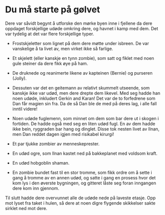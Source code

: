 # Du må starte på gølvet

Dere var såvidt begynt å utforske den mørke byen inne i fjellene da dere oppdaget forskjellige udøde omkring dere, og havnet i kamp med dem. Det var tydelig at det var flere forskjellige typer. 

* Frostskjeletter som lignet på dem dere møtte under isbreen. De var vanskelige å ta livet av, men virket ikke så farlige.

* Et skjelett (eller kanskje en tynn zombie), som satt og fiklet med noen gule steiner da dere fikk øye på ham.

* De druknede og reanimerte likene av kapteinen (Bernie) og purseren (Jolly). 

* Dessuten var det en geitemann av relativt skummelt utseende, som kanskje ikke var udød, men dere drepte dem likevel. Med seg hadde han noen udøde, inkludert Gerkin and Karan! Det var de to forfedrene som Dan får magien sin fra. Da de så Dan ble de med på deres lag, i alle fall inntil videre!

* Noen udøde fuglemenn, som minnet om dem som bar dere ut i skogen i fortiden. De hadde også med seg en liten udød fugl. En av dem hadde ikke bein, ryggraden bar hang og dinglet. Disse tok nesten livet av Ilnan, men Dan reddet dagen igjen med risikabel kirurgi! 

* Et par tjukke zombier av menneskeprester. 

* En udød ogre, som Ilnan kastet ned på bakkeplanet med voldsom kraft.

* En udød hobgoblin shaman.

* En zombie bundet fast til en stor tromme, som fikk ordre om å sette i gang å tromme av en annen udød, og satte i gang en prosess hvor det kom lys i den øverste bygningen, og gitteret låste seg foran inngangen dere kom inn gjennom.

Til slutt hadde dere overvunnet alle de udøde nede på laveste etasje. Opp mot lyset fra taket i hulen, så dere at noen digre flygende skikkelser sakte sirklet ned mot dere.




